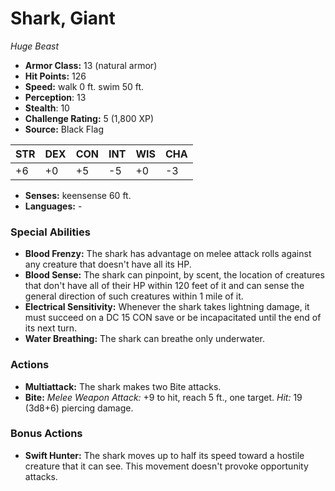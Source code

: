 # Shark, Giant

*Huge* *Beast*

- **Armor Class:** 13 (natural armor)
- **Hit Points:** 126 
- **Speed:** walk 0 ft. swim 50 ft.
- **Perception**: 13
- **Stealth**: 10
- **Challenge Rating:** 5 (1,800 XP)
- **Source:** Black Flag

| STR | DEX | CON | INT | WIS | CHA |
| --- | --- | --- | --- | --- | --- |
| +6 | +0 | +5 | -5 | +0 | -3 |

- **Senses:** keensense 60 ft.
- **Languages:** -

### Special Abilities

- **Blood Frenzy:** The shark has advantage on melee attack rolls against any creature that doesn't have all its HP.
- **Blood Sense:** The shark can pinpoint, by scent, the location of creatures that don't have all of their HP within 120 feet of it and can sense the general direction of such creatures within 1 mile of it.
- **Electrical Sensitivity:** Whenever the shark takes lightning damage, it must succeed on a DC 15 CON save or be incapacitated until the end of its next turn.
- **Water Breathing:** The shark can breathe only underwater.

### Actions

- **Multiattack:** The shark makes two Bite attacks.
- **Bite:** _Melee Weapon Attack:_ +9 to hit, reach 5 ft., one target. _Hit:_ 19 (3d8+6) piercing damage.

### Bonus Actions

- **Swift Hunter:** The shark moves up to half its speed toward a hostile creature that it can see. This movement doesn't provoke opportunity attacks.
